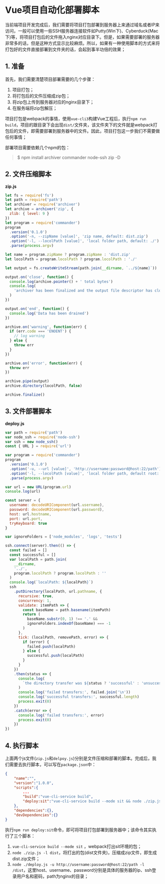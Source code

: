 # Vue项目自动化部署脚本

当前端项目开发完成后，我们需要将项目打包部署到服务器上来通过域名或者IP来访问，一般可以使用一些SSH服务器连接软件如Putty(Win下)、Cyberduck(Mac下)等，将项目打包后的文件拖入nginx对应目录下。但是，如果需要部署的服务器非常多的话，但是这种方式显示比较麻烦。所以，如果有一种使用脚本的方式来将打包好的文件直接部署到文件夹的话，会起到事半功倍的效果；

## 1. 准备

首先，我们需要清楚项目部署需要的几个步骤：
1. 项目打包；
2. 将打包后的文件压缩成zip包；
3. 将zip包上传到服务器对应的nginx目录下；
4. 在服务端将zip包解压；

项目打包是webpack的事情，使用`vue-cli3`构建Vue工程后，执行`npm run build`，项目的跟目录下会出现`dist/`文件夹，该文件夹下的文件就是webpack打包后的文件，即需要部署到服务器中的文件。因此，项目打包这一步我们不需要做任何事情；

部署项目需要依赖几个npm的包：
>$ npm install archiver commander node-ssh zip -D

## 2. 文件压缩脚本

**zip.js**

```javascript
let fs = require('fs')
let path = require('path')
let archiver = require('archiver')
let archive = archiver('zip', {
  zlib: { level: 9 }
})
let program = require('commander')
program
  .version('0.1.0')
  .option('-n, --zipName [value]', 'zip name, default: dist.zip')
  .option('-l, --locolPath [value]', 'local folder path, default: ./')
  .parse(process.argv)

let name = program.zipName ? program.zipName : 'dist.zip'
let locolPath = program.locolPath ? program.locolPath : './'

let output = fs.createWriteStream(path.join(__dirname, `../${name}`))

output.on('close', function() {
  console.log(archive.pointer() + ' total bytes')
  console.log(
    'archiver has been finalized and the output file descriptor has closed.'
  )
})

output.on('end', function() {
  console.log('Data has been drained')
})

archive.on('warning', function(err) {
  if (err.code === 'ENOENT') {
    // log warning
  } else {
    throw err
  }
})

archive.on('error', function(err) {
  throw err
})

archive.pipe(output)
archive.directory(locolPath, false)

archive.finalize()
```

## 3. 文件部署脚本

**deploy.js**

```javascript
var path = require('path')
var node_ssh = require('node-ssh')
var ssh = new node_ssh()
const { URL } = require('url')

var program = require('commander')
program
  .version('0.1.0')
  .option('-u, --url [value]', 'http://username:password@host:22/path')
  .option('-l, --locolPath [value]', 'local folder path, default root: ../')
  .parse(process.argv)

var url = new URL(program.url)
console.log(url)

const server = {
  username: decodeURIComponent(url.username),
  password: decodeURIComponent(url.password),
  host: url.hostname,
  port: url.port,
  tryKeyboard: true
}

var ignoreFolders = ['node_modules', 'logs', 'tests']

ssh.connect(server).then(() => {
  const failed = []
  const successful = []
  var localPath = path.join(
    __dirname,
    '../',
    program.locolPath ? program.locolPath : ''
  )
  console.log(`localPath: ${localPath}`)
  ssh
    .putDirectory(localPath, url.pathname, {
      recursive: true,
      concurrency: 1,
      validate: itemPath => {
        const baseName = path.basename(itemPath)
        return (
          baseName.substr(0, 1) !== '.' &&
          ignoreFolders.indexOf(baseName) === -1
        )
      },
      tick: (localPath, removePath, error) => {
        if (error) {
          failed.push(localPath)
        } else {
          successful.push(localPath)
        }
      }
    })
    .then(status => {
      console.log(
        `the directory transfer was ${status ? 'successful' : 'unsuccessful'}`
      )
      console.log('failed transfers:', failed.join('\n'))
      console.log('successful transfers:', successful.length)
      process.exit(0)
    })
    .catch(error => {
      console.log('failed transfers:', error)
      process.exit(0)
    })
})
```

## 4. 执行脚本

上面两个js文件(`zip.js`和`delpoy.js`)分别是文件压缩和部署的脚本。完成后，我们需要去执行脚本，可以写在`package.json`中：

```json
{
    "name":"",
    "version":"1.0.0",
    "scripts":{
        ...
        "build":"vue-cli-service build",
        "deploy:sit":"vue-cli-service build --mode sit && node ./zip.js -l dist && node ./deploy.js -u http://username:password@host:22/path -l /dist",
    },
    "dependencies":{},
    "devDependencies":{}
}
```

执行`npm run deploy:sit`命令，即可将项目打包部署到服务器中；该命令其实执行了三个脚本：
1. `vue-cli-service build --mode sit` ，webpack打出sit环境的包；
2. `node ./zip.js -l dist`，将打出的包(dist文件夹)，压缩成zip文件，即生成dist.zip文件；
3. `node ./deploy.js -u http://username:password@host:22/path -l /dist`，这里host、username、password分别是具体的服务器的ip、ssh登录用户名和密码，path为nginx的目录；
